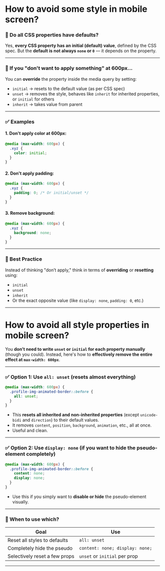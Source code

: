 # How to avoid some style in mobile screen?

### 🔹 Do all CSS properties have defaults?

Yes, **every CSS property has an initial (default) value**, defined by the CSS spec. But the **default is not always `none` or `0`** — it depends on the property.

---

### 🔸 If you "don't want to apply something" at 600px...

You can **override** the property inside the media query by setting:

* `initial` → resets to the default value (as per CSS spec)
* `unset` → removes the style, behaves like `inherit` for inherited properties, or `initial` for others
* `inherit` → takes value from parent

---

### ✅ Examples

#### 1. **Don't apply color at 600px:**

```css
@media (max-width: 600px) {
  .xyz {
    color: initial;
  }
}
```

#### 2. **Don't apply padding:**

```css
@media (max-width: 600px) {
  .xyz {
    padding: 0; /* Or initial/unset */
  }
}
```

#### 3. **Remove background:**

```css
@media (max-width: 600px) {
  .xyz {
    background: none;
  }
}
```

---

### 🔹 Best Practice

Instead of thinking "don’t apply," think in terms of **overriding** or **resetting** using:

* `initial`
* `unset`
* `inherit`
* Or the exact opposite value (like `display: none`, `padding: 0`, etc.)

---
# How to avoid all style properties in mobile screen?
You **don’t need to write `unset` or `initial` for each property manually** (though you could). Instead, here's how to **effectively remove the entire effect at `max-width: 600px`**.

---

### ✅ Option 1: Use `all: unset` (resets almost everything)

```css
@media (max-width: 600px) {
  .profile-img-animated-border::before {
    all: unset;
  }
}
```

* This **resets all inherited and non-inherited properties** (except `unicode-bidi` and `direction`) to their default values.
* It removes `content`, `position`, `background`, `animation`, etc., all at once.
* Useful and clean.

---

### ✅ Option 2: Use `display: none` (if you want to hide the pseudo-element completely)

```css
@media (max-width: 600px) {
  .profile-img-animated-border::before {
    content: none;
    display: none;
  }
}
```

* Use this if you simply want to **disable or hide** the pseudo-element visually.

---

### 🔎 When to use which?

| Goal                          | Use                             |
| ----------------------------- | ------------------------------- |
| Reset all styles to defaults  | `all: unset`                    |
| Completely hide the pseudo    | `content: none; display: none;` |
| Selectively reset a few props | `unset` or `initial` per prop   |

---
